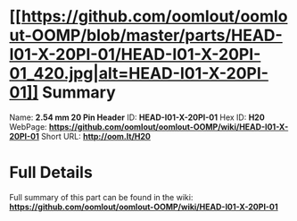 
[[https://github.com/oomlout/oomlout-OOMP/blob/master/parts/HEAD-I01-X-20PI-01/HEAD-I01-X-20PI-01_420.jpg|alt=HEAD-I01-X-20PI-01]] 
Summary
=================

Name: __2.54 mm 20 Pin Header__
ID: __HEAD-I01-X-20PI-01__
Hex ID: __H20__
WebPage: __https://github.com/oomlout/oomlout-OOMP/wiki/HEAD-I01-X-20PI-01__
Short URL: __http://oom.lt/H20__

Full Details
==========================
Full summary of this part can be found in the wiki:   
__https://github.com/oomlout/oomlout-OOMP/wiki/HEAD-I01-X-20PI-01__   

